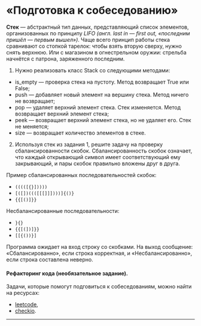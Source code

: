 # «Подготовка к собеседованию»**Стек** — абстрактный тип данных, представляющий список элементов, организованных по принципу *LIFO (англ. last in — first out, «последним пришёл — первым вышел»)*. Чаще всего принцип работы стека сравнивают со стопкой тарелок: чтобы взять вторую сверху, нужно снять верхнюю. Или с магазином в огнестрельном оружии: стрельба начнётся с патрона, заряженного последним.1. Нужно реализовать класс Stack со следующими методами:- is_empty — проверка стека на пустоту. Метод возвращает True или False;- push — добавляет новый элемент на вершину стека. Метод ничего не возвращает;- pop — удаляет верхний элемент стека. Стек изменяется. Метод возвращает верхний элемент стека;- peek — возвращает верхний элемент стека, но не удаляет его. Стек не меняется;- size — возвращает количество элементов в стеке.2. Используя стек из задания 1, решите задачу на проверку сбалансированности скобок. Сбалансированность скобок означает, что каждый открывающий символ имеет соответствующий ему закрывающий, и пары скобок правильно вложены друг в друга.Пример сбалансированных последовательностей скобок:- ```(((([{}]))))```- ```[([])((([[[]]])))]{()}```- ```{{[()]}}```Несбалансированные последовательности:- ```}{}```- ```{{[(])]}}```- ```[[{())}]```Программа ожидает на вход строку со скобками. На выход сообщение: «Сбалансированно», если строка корректная, и «Несбалансированно», если строка составлена неверно.#### Рефакторинг кода (необязательное задание).Задачи, которые помогут подговиться к собеседованиям, можно найти на ресурсах:- [leetcode](https://leetcode.com/),- [checkio](https://checkio.org/).---